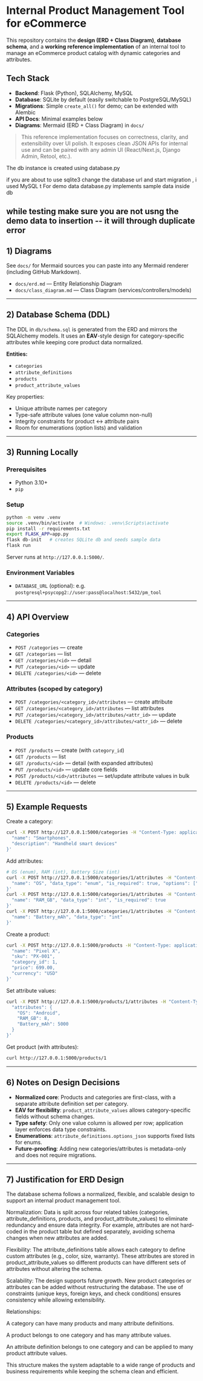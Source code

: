 
# Internal Product Management Tool for eCommerce

This repository contains the **design (ERD + Class Diagram)**, **database schema**, and a **working reference implementation** of an internal tool to manage an eCommerce product catalog with dynamic categories and attributes.

## Tech Stack

- **Backend**: Flask (Python), SQLAlchemy, MySQL
- **Database**: SQLite by default (easily switchable to PostgreSQL/MySQL) 
- **Migrations**: Simple `create_all()` for demo; can be extended with Alembic
- **API Docs**: Minimal examples below
- **Diagrams**: Mermaid (ERD + Class Diagram) in `docs/`

> This reference implementation focuses on correctness, clarity, and extensibility over UI polish. It exposes clean JSON APIs for internal use and can be paired with any admin UI (React/Next.js, Django Admin, Retool, etc.).

The db instance is created using database.py

if you are about to use sqlite3 change the database url and start migration , i used MySQL
t
For demo data database.py implements  sample data inside db 

while testing make sure you are not usng the demo data to insertion -- it will through duplicate error
---

## 1) Diagrams

See `docs/` for Mermaid sources you can paste into any Mermaid renderer (including GitHub Markdown).

- `docs/erd.md` — Entity Relationship Diagram
- `docs/class_diagram.md` — Class Diagram (services/controllers/models)

---

## 2) Database Schema (DDL)

The DDL in `db/schema.sql` is generated from the ERD and mirrors the SQLAlchemy models. It uses an **EAV**-style design for category-specific attributes while keeping core product data normalized.

**Entities:**

- `categories`
- `attribute_definitions`
- `products`
- `product_attribute_values`

Key properties:
- Unique attribute names per category
- Type-safe attribute values (one value column non-null)
- Integrity constraints for product ↔ attribute pairs
- Room for enumerations (option lists) and validation

---

## 3) Running Locally

### Prerequisites
- Python 3.10+
- `pip`

### Setup

```bash
python -m venv .venv
source .venv/bin/activate  # Windows: .venv\Scripts\activate
pip install -r requirements.txt
export FLASK_APP=app.py
flask db-init   # creates SQLite db and seeds sample data
flask run
```

Server runs at `http://127.0.0.1:5000/`.

### Environment Variables

- `DATABASE_URL` (optional): e.g. `postgresql+psycopg2://user:pass@localhost:5432/pm_tool`

---

## 4) API Overview

### Categories
- `POST /categories` — create
- `GET /categories` — list
- `GET /categories/<id>` — detail
- `PUT /categories/<id>` — update
- `DELETE /categories/<id>` — delete

### Attributes (scoped by category)
- `POST /categories/<category_id>/attributes` — create attribute
- `GET /categories/<category_id>/attributes` — list attributes
- `PUT /categories/<category_id>/attributes/<attr_id>` — update
- `DELETE /categories/<category_id>/attributes/<attr_id>` — delete

### Products
- `POST /products` — create (with `category_id`)
- `GET /products` — list
- `GET /products/<id>` — detail (with expanded attributes)
- `PUT /products/<id>` — update core fields
- `POST /products/<id>/attributes` — set/update attribute values in bulk
- `DELETE /products/<id>` — delete

---

## 5) Example Requests

Create a category:
```bash
curl -X POST http://127.0.0.1:5000/categories -H "Content-Type: application/json" -d '{
  "name": "Smartphones",
  "description": "Handheld smart devices"
}'
```

Add attributes:
```bash
# OS (enum), RAM (int), Battery Size (int)
curl -X POST http://127.0.0.1:5000/categories/1/attributes -H "Content-Type: application/json" -d '{
  "name": "OS", "data_type": "enum", "is_required": true, "options": ["Android","iOS"]
}'
curl -X POST http://127.0.0.1:5000/categories/1/attributes -H "Content-Type: application/json" -d '{
  "name": "RAM_GB", "data_type": "int", "is_required": true
}'
curl -X POST http://127.0.0.1:5000/categories/1/attributes -H "Content-Type: application/json" -d '{
  "name": "Battery_mAh", "data_type": "int"
}'
```

Create a product:
```bash
curl -X POST http://127.0.0.1:5000/products -H "Content-Type: application/json" -d '{
  "name": "Pixel X",
  "sku": "PX-001",
  "category_id": 1,
  "price": 699.00,
  "currency": "USD"
}'
```

Set attribute values:
```bash
curl -X POST http://127.0.0.1:5000/products/1/attributes -H "Content-Type: application/json" -d '{
  "attributes": {
    "OS": "Android",
    "RAM_GB": 8,
    "Battery_mAh": 5000
  }
}'
```

Get product (with attributes):
```bash
curl http://127.0.0.1:5000/products/1
```

---

## 6) Notes on Design Decisions

- **Normalized core**: Products and categories are first-class, with a separate attribute definition set per category.
- **EAV for flexibility**: `product_attribute_values` allows category-specific fields without schema changes.
- **Type safety**: Only one value column is allowed per row; application layer enforces data type constraints.
- **Enumerations**: `attribute_definitions.options_json` supports fixed lists for enums.
- **Future-proofing**: Adding new categories/attributes is metadata-only and does not require migrations.

---

## 7) Justification for ERD Design

The database schema follows a normalized, flexible, and scalable design to support an internal product management tool.

Normalization: Data is split across four related tables (categories, attribute_definitions, products, and product_attribute_values) to eliminate redundancy and ensure data integrity. For example, attributes are not hard-coded in the product table but defined separately, avoiding schema changes when new attributes are added.

Flexibility: The attribute_definitions table allows each category to define custom attributes (e.g., color, size, warranty). These attributes are stored in product_attribute_values so different products can have different sets of attributes without altering the schema.

Scalability: The design supports future growth. New product categories or attributes can be added without restructuring the database. The use of constraints (unique keys, foreign keys, and check conditions) ensures consistency while allowing extensibility.

Relationships:

A category can have many products and many attribute definitions.

A product belongs to one category and has many attribute values.

An attribute definition belongs to one category and can be applied to many product attribute values.

This structure makes the system adaptable to a wide range of products and business requirements while keeping the schema clean and efficient.